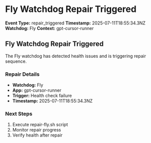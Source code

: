 # Fly Watchdog Repair Triggered

**Event Type:** repair_triggered
**Timestamp:** 2025-07-11T18:55:34.3NZ
**Watchdog:** Fly
**Context:** gpt-cursor-runner


## Fly Watchdog Repair Triggered

The Fly watchdog has detected health issues and is triggering repair sequence.

### Repair Details
- **Watchdog:** Fly
- **App:** gpt-cursor-runner
- **Trigger:** Health check failure
- **Timestamp:** 2025-07-11T18:55:34.3NZ

### Next Steps
1. Execute repair-fly.sh script
2. Monitor repair progress
3. Verify health after repair


